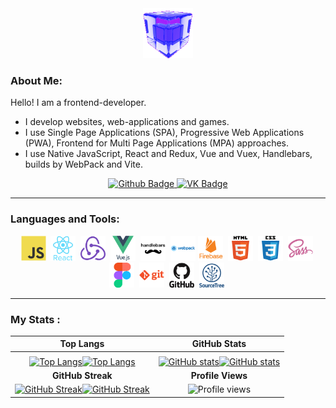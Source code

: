 <div align="center">
  <img src="https://github.com/Juris-Berkulis/Juris-Berkulis/blob/main/cube.gif" alt="cube" width="80" height="80"/>
</div>

### About Me:
Hello! I am a frontend-developer.
- I develop websites, web-applications and games.
- I use Single Page Applications (SPA), Progressive Web Applications (PWA), Frontend for Multi Page Applications (MPA) approaches.
- I use Native JavaScript, React and Redux, Vue and Vuex, Handlebars, builds by WebPack and Vite.

<div align="center">
  <div id="badges">
    <a href="https://github.com/Juris-Berkulis">
      <img src="https://img.shields.io/badge/GitHub-black?style=for-the-badge&logo=Github&logoColor=white" alt="Github Badge"/>
    </a>
    <a href="https://vk.com/juris_berkulis">
      <img src="https://img.shields.io/badge/%D0%92%D0%9A%D0%BE%D0%BD%D1%82%D0%B0%D0%BA%D1%82%D0%B5-blue?style=for-the-badge&logo=VK&logoColor=white" alt="VK Badge"/>
    </a>
  </div>
</div>

---

### Languages and Tools:
<div align="center">
  <img src="https://github.com/devicons/devicon/blob/master/icons/javascript/javascript-original.svg" title="javascript" alt="javascript" width="40" height="40"/>&nbsp;
  <img src="https://github.com/devicons/devicon/blob/master/icons/react/react-original-wordmark.svg" title="react" alt="react" width="40" height="40"/>&nbsp;
  <img src="https://github.com/devicons/devicon/blob/master/icons/redux/redux-original.svg" title="redux"  alt="redux" width="40" height="40"/>&nbsp;
  <img src="https://github.com/devicons/devicon/blob/master/icons/vuejs/vuejs-original-wordmark.svg" title="vuejs" alt="vuejs" width="40" height="40"/>&nbsp;
  <img src="https://github.com/devicons/devicon/blob/master/icons/handlebars/handlebars-original-wordmark.svg"  title="handlebars" alt="handlebars" width="40" height="40"/>&nbsp;
  <img src="https://github.com/devicons/devicon/blob/master/icons/webpack/webpack-original-wordmark.svg" title="webpack" **alt="webpack" width="40" height="40"/>
  <img src="https://github.com/devicons/devicon/blob/master/icons/firebase/firebase-plain-wordmark.svg" title="firebase" alt="firebase" width="40" height="40"/>&nbsp;
  <img src="https://github.com/devicons/devicon/blob/master/icons/html5/html5-original-wordmark.svg" title="html5" alt="html5" width="40" height="40"/>&nbsp;
  <img src="https://github.com/devicons/devicon/blob/master/icons/css3/css3-original-wordmark.svg" title="css3" alt="css3" width="40" height="40"/>&nbsp;
  <img src="https://github.com/devicons/devicon/blob/master/icons/sass/sass-original.svg" title="sass"  alt="sass" width="40" height="40"/>&nbsp;
  <img src="https://github.com/devicons/devicon/blob/master/icons/figma/figma-original.svg" title="figma" alt="figma" width="40" height="40"/>&nbsp;
  <img src="https://github.com/devicons/devicon/blob/master/icons/git/git-plain-wordmark.svg" title="git" alt="git" width="40" height="40"/>&nbsp;
  <img src="https://github.com/devicons/devicon/blob/master/icons/github/github-original-wordmark.svg" title="github" alt="github " width="40" height="40"/>&nbsp;
  <img src="https://github.com/devicons/devicon/blob/master/icons/sourcetree/sourcetree-original-wordmark.svg" title="sourcetree" alt="sourcetree" width="40" height="40"/>&nbsp;
</div>

---

### My Stats :
|Top Langs | GitHub Stats |
| :------: | :----------: |
| | |
| [![Top Langs](https://github-readme-stats.vercel.app/api/top-langs/?username=Juris-Berkulis&custom_title=Most+used+languages:&show_icons=true&langs_count=10&bg_color=ccccee&layout=donut&title_color=ff3860&theme=buefy#gh-light-mode-only)](https://github.com/anuraghazra/github-readme-stats#gh-light-mode-only)[![Top Langs](https://github-readme-stats.vercel.app/api/top-langs/?username=Juris-Berkulis&custom_title=Most+used+languages:&show_icons=true&langs_count=10&layout=donut&title_color=7957d5&theme=aura#gh-dark-mode-only)](https://github.com/anuraghazra/github-readme-stats#gh-dark-mode-only) | [![GitHub stats](https://github-readme-stats.vercel.app/api?username=Juris-Berkulis&custom_title=Juris+Berkulis's+GitHub+stats:&show_icons=true&include_all_commits=true&show=reviews,discussions_started,discussions_answered&rank_icon=percentile&bg_color=ccccee&title_color=ff3860&ring_color=7957d5&theme=buefy#gh-light-mode-only)](https://github.com/anuraghazra/github-readme-stats#gh-light-mode-only)[![GitHub stats](https://github-readme-stats.vercel.app/api?username=Juris-Berkulis&custom_title=Juris+Berkulis's+GitHub+stats:&show_icons=true&include_all_commits=true&show=reviews,discussions_started,discussions_answered&rank_icon=percentile&title_color=7957d5&ring_color=7957d5&theme=algolia#gh-dark-mode-only)](https://github.com/anuraghazra/github-readme-stats#gh-dark-mode-only) |
| **GitHub Streak** | **Profile Views** |
| [![GitHub Streak](http://github-readme-streak-stats.herokuapp.com?user=Juris-Berkulis&theme=buefy#gh-light-mode-only)](https://git.io/streak-stats#gh-light-mode-only)[![GitHub Streak](http://github-readme-streak-stats.herokuapp.com?user=Juris-Berkulis&theme=vue-dark#gh-dark-mode-only)](https://git.io/streak-stats#gh-dark-mode-only) | <img src="https://komarev.com/ghpvc/?username=Juris-Berkulis&style=plastic&color=7957d5&label=PROFILE+VIEWS" alt="Profile views"/> |









<!-- ### Hi there 👋 -->

<!--
**Juris-Berkulis/Juris-Berkulis** is a ✨ _special_ ✨ repository because its `README.md` (this file) appears on your GitHub profile.

Here are some ideas to get you started:

- 🔭 I’m currently working on ...
- 🌱 I’m currently learning ...
- 👯 I’m looking to collaborate on ...
- 🤔 I’m looking for help with ...
- 💬 Ask me about ...
- 📫 How to reach me: ...
- 😄 Pronouns: ...
- ⚡ Fun fact: ...
-->
